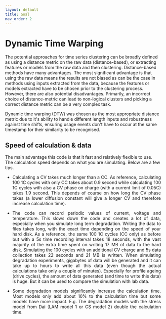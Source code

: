```yaml
---
layout: default
title: Goal
nav_order: 2
---
```


# Dynamic Time Warping

The potential approaches for time series clustering can be broadly defined as using a distance metric on the raw data (distance-based), or extracting features or models from the raw data and then clustering. Distance-based methods have many advantages. The most significant advantage is that using the raw data means the results are not biased as can be the case in methods using inputs extracted from the data, because the features or models extracted have to be chosen prior to the clustering process. However, there are also potential disadvantages. Primarily, an incorrect choice of distance-metric can lead to non-logical clusters and picking a correct distance metric can be a very complex task.

Dynamic time warping (DTW) was chosen as the most appropriate distance metric due to it's ability to handle different length inputs and robustness against time shifts, ensuring usage events don't have to occur at the same timestamp for their similarity to be recognised.


## Speed of calculation & data

The main advantage this code is that it fast and relatively flexible to use. The calculation speed depends on what you are simulating. Below are a few tips.

-  <p style='text-align: justify;'> Calculating a CV takes much longer than a CC. As reference, calculating 100 1C cycles with only CC takes about 0.9 second while calculating 100 1C cycles with also a 
    CV phase on charge (with a current limit of 0.05C) takes 1.9 second. This depends of course on how long the CV phase takes (a lower diffusion constant will give a longer 
    CV and therefore increase calculation time). </p>
- <p style='text-align: justify;'> The code can record periodic values of current, voltage and temperature. This slows down the code and creates a lot of data, especially when you simulate long term degradation. 
    Writing the data to files takes long, with the exact time depending on the speed of your hard disk. As a reference, the same 100 1C cycles (CC only) as before but with a 5s 
    time recording interval takes 18 seconds, with the vast majority of the extra time spent on writing 17 MB of data to the hard disk. Simulating the 100 cycles with an additional CV 
    charge and 5s data collection takes 22 seconds and 21 MB is written. When simulating degradation experiments, gigabytes of data will be generated and it can take up to hours to write all this data 
    (even though the actual calculations take only a couple of minutes). Especially for profile ageing (drive cycles), the amount of data generated (and time to write this data) is huge. 
    But it can be used to compare the simulation with lab data. </p>

- <p style='text-align: justify;'> Some degradation models significantly increase the calculation time. Most models only add about 10% to the calculation time but some models have more impact. E.g. The degradation models with the stress model from Dai (LAM model 1 or CS model 2) double the calculation time. </p>
